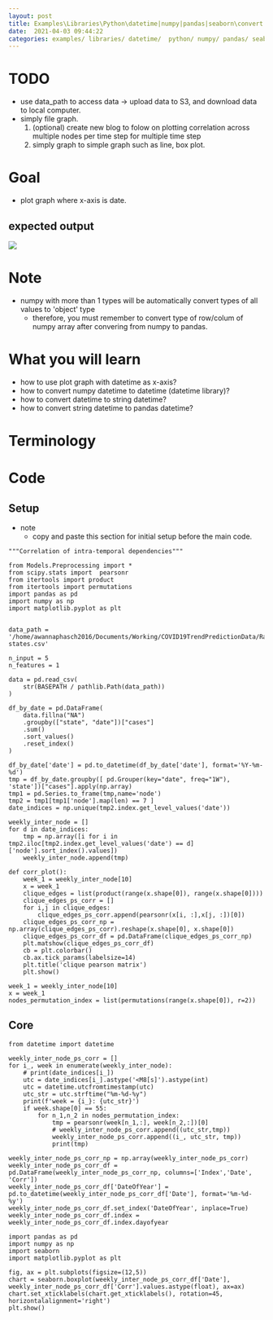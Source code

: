 ```yaml
---
layout: post
title: Examples\Libraries\Python\datetime|numpy|pandas|seaborn\convert datetime between numpy and pandas
date:  2021-04-03 09:44:22
categories: examples/ libraries/ datetime/  python/ numpy/ pandas/ seaborn/ visualization/
---
```


# TODO
* use data_path to access data -> upload data to S3, and download data to local computer.
* simply file graph. 
    1. (optional) create new blog to folow on plotting correlation across multiple nodes per time step for 
        multiple time step
    2. simply graph to simple graph such as line, box plot.

# Goal
* plot graph where x-axis is date. 

## expected output
![](https://firebasestorage.googleapis.com/v0/b/firescript-577a2.appspot.com/o/imgs%2Fapp%2FAdaptiveGraphStucture%2FFXhHw7bNd8.png?alt=media&token=c93fca9a-9f84-4e3a-ba07-980a698307b6)

# Note
* numpy with more than 1 types will be automatically convert types of all values to 'object' type
    * therefore, you must remember to convert type of row/colum of numpy array after convering from numpy to 
        pandas.

# What you will learn
* how to use plot graph with datetime as x-axis?
* how to convert numpy datetime to datetime (datetime library)?
* how to convert datetime to string datetime?
* how to convert string datetime to pandas datetime?

# Terminology

# Code 

## Setup
* note
    * copy and paste this section for initial setup before the main code.
```
"""Correlation of intra-temporal dependencies"""

from Models.Preprocessing import *
from scipy.stats import  pearsonr
from itertools import product
from itertools import permutations
import pandas as pd
import numpy as np
import matplotlib.pyplot as plt


data_path = '/home/awannaphasch2016/Documents/Working/COVID19TrendPredictionData/Raw/COVID19Cases/StateLevels/us-states.csv'

n_input = 5
n_features = 1

data = pd.read_csv(
    str(BASEPATH / pathlib.Path(data_path))
)  

df_by_date = pd.DataFrame(
    data.fillna("NA")
    .groupby(["state", "date"])["cases"]
    .sum()
    .sort_values()
    .reset_index()
)

df_by_date['date'] = pd.to_datetime(df_by_date['date'], format='%Y-%m-%d')
tmp = df_by_date.groupby([ pd.Grouper(key="date", freq="1W"), 'state'])["cases"].apply(np.array)
tmp1 = pd.Series.to_frame(tmp,name='node')
tmp2 = tmp1[tmp1['node'].map(len) == 7 ]
date_indices = np.unique(tmp2.index.get_level_values('date'))

weekly_inter_node = []
for d in date_indices:
    tmp = np.array([i for i in tmp2.iloc[tmp2.index.get_level_values('date') == d]['node'].sort_index().values])
    weekly_inter_node.append(tmp)

def corr_plot():
    week_1 = weekly_inter_node[10]
    x = week_1
    clique_edges = list(product(range(x.shape[0]), range(x.shape[0])))
    clique_edges_ps_corr = []
    for i,j in clique_edges:
        clique_edges_ps_corr.append(pearsonr(x[i, :],x[j, :])[0])
    clique_edges_ps_corr_np = np.array(clique_edges_ps_corr).reshape(x.shape[0], x.shape[0])
    clique_edges_ps_corr_df = pd.DataFrame(clique_edges_ps_corr_np)
    plt.matshow(clique_edges_ps_corr_df)
    cb = plt.colorbar()
    cb.ax.tick_params(labelsize=14)
    plt.title('clique pearson matrix')
    plt.show()

week_1 = weekly_inter_node[10]
x = week_1
nodes_permutation_index = list(permutations(range(x.shape[0]), r=2))

```
## Core
```
from datetime import datetime

weekly_inter_node_ps_corr = []
for i_, week in enumerate(weekly_inter_node):
    # print(date_indices[i_])
    utc = date_indices[i_].astype('<M8[s]').astype(int)
    utc = datetime.utcfromtimestamp(utc)
    utc_str = utc.strftime("%m-%d-%y")
    print(f'week = {i_}: {utc_str}')
    if week.shape[0] == 55:
        for n_1,n_2 in nodes_permutation_index:
            tmp = pearsonr(week[n_1,:], week[n_2,:])[0]
            # weekly_inter_node_ps_corr.append((utc_str,tmp))
            weekly_inter_node_ps_corr.append((i_, utc_str, tmp))
            print(tmp)

weekly_inter_node_ps_corr_np = np.array(weekly_inter_node_ps_corr)
weekly_inter_node_ps_corr_df = pd.DataFrame(weekly_inter_node_ps_corr_np, columns=['Index','Date', 'Corr'])
weekly_inter_node_ps_corr_df['DateOfYear'] = pd.to_datetime(weekly_inter_node_ps_corr_df['Date'], format='%m-%d-%y')
weekly_inter_node_ps_corr_df.set_index('DateOfYear', inplace=True)
weekly_inter_node_ps_corr_df.index = weekly_inter_node_ps_corr_df.index.dayofyear

import pandas as pd
import numpy as np
import seaborn
import matplotlib.pyplot as plt

fig, ax = plt.subplots(figsize=(12,5))
chart = seaborn.boxplot(weekly_inter_node_ps_corr_df['Date'], weekly_inter_node_ps_corr_df['Corr'].values.astype(float), ax=ax)
chart.set_xticklabels(chart.get_xticklabels(), rotation=45, horizontalalignment='right')
plt.show()

```

